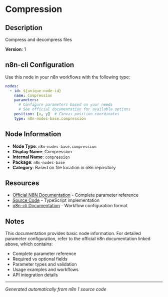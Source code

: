 # Compression

## Description

Compress and decompress files

**Version**: 1

## n8n-cli Configuration

Use this node in your n8n workflows with the following type:

```yaml
nodes:
  - id: ${unique-node-id}
    name: Compression
    parameters:
      # Configure parameters based on your needs
      # See official documentation for available options
    position: [x, y]  # Canvas position coordinates
    type: n8n-nodes-base.compression
```

## Node Information

- **Node Type**: `n8n-nodes-base.compression`
- **Display Name**: Compression
- **Internal Name**: `compression`
- **Package**: `n8n-nodes-base`
- **Category**: Based on file location in n8n repository

## Resources

- [Official N8N Documentation](https://docs.n8n.io/integrations/builtin/core-nodes/n8n-nodes-base.compression/) - Complete parameter reference
- [Source Code](https://github.com/n8n-io/n8n/blob/master/packages/nodes-base/nodes/Compression/Compression.node.ts) - TypeScript implementation
- [n8n-cli Documentation](https://github.com/edenreich/n8n-cli) - Workflow configuration format

## Notes

This documentation provides basic node information. For detailed parameter configuration, 
refer to the official n8n documentation linked above, which contains:

- Complete parameter reference
- Required vs optional fields
- Parameter types and validation
- Usage examples and workflows
- API integration details

---
*Generated automatically from n8n 1 source code*
